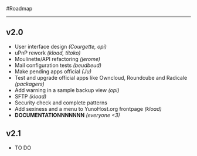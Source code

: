 #Roadmap

---

## v2.0

* User interface design *(Courgette, opi)*
* uPnP rework *(kload, titoko)*
* Moulinette/API refactoring *(jerome)*
* Mail configuration tests *(beudbeud)*
* Make pending apps official *(Ju)*
* Test and upgrade official apps like Owncloud, Roundcube and Radicale *(packagers)*
* Add warning in a sample backup view *(opi)*
* SFTP *(kload)*
* Security check and complete patterns
* Add sexiness and a menu to YunoHost.org frontpage *(kload)*
* **DOCUMENTATIONNNNNNN** *(everyone <3)*

## v2.1

* TO DO
